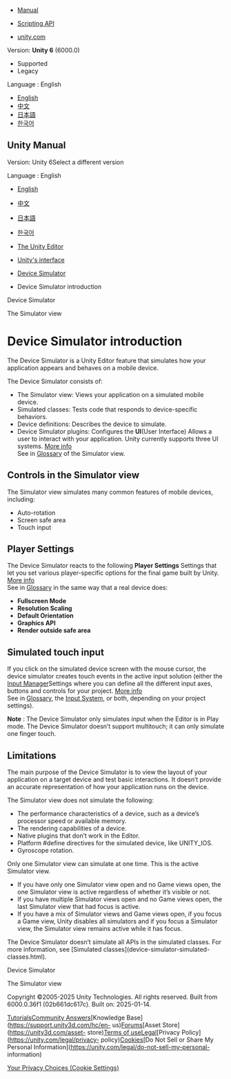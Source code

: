 [](https://docs.unity3d.com)

  * [Manual](../Manual/index.html)
  * [Scripting API](../ScriptReference/index.html)

  * [unity.com](https://unity.com/)

Version: **Unity 6** (6000.0)

  * Supported
  * Legacy

Language : English

  * [English](/Manual/device-simulator-introduction.html)
  * [中文](/cn/current/Manual/device-simulator-introduction.html)
  * [日本語](/ja/current/Manual/device-simulator-introduction.html)
  * [한국어](/kr/current/Manual/device-simulator-introduction.html)

[](https://docs.unity3d.com)

## Unity Manual

Version: Unity 6Select a different version

Language : English

  * [English](/Manual/device-simulator-introduction.html)
  * [中文](/cn/current/Manual/device-simulator-introduction.html)
  * [日本語](/ja/current/Manual/device-simulator-introduction.html)
  * [한국어](/kr/current/Manual/device-simulator-introduction.html)

  * [The Unity Editor](unity-editor.html)
  * [Unity's interface](UsingTheEditor.html)
  * [Device Simulator](device-simulator.html)
  * Device Simulator introduction

[](device-simulator.html)

Device Simulator

[](device-simulator-view.html)

The Simulator view

# Device Simulator introduction

The Device Simulator is a Unity Editor feature that simulates how your
application appears and behaves on a mobile device.

The Device Simulator consists of:

  * The Simulator view: Views your application on a simulated mobile device.
  * Simulated classes: Tests code that responds to device-specific behaviors.
  * Device definitions: Describes the device to simulate.
  * Device Simulator plugins: Configures the **UI**(User Interface) Allows a user to interact with your application. Unity currently supports three UI systems. [More info](UI-system-compare.html)  
See in [Glossary](Glossary.html#UI) of the Simulator view.

## Controls in the Simulator view

The Simulator view simulates many common features of mobile devices,
including:

  * Auto-rotation
  * Screen safe area
  * Touch input

## Player Settings

The Device Simulator reacts to the following **Player Settings** Settings that
let you set various player-specific options for the final game built by Unity.
[More info](class-PlayerSettings.html)  
See in [Glossary](Glossary.html#PlayerSettings) in the same way that a real
device does:

  * **Fullscreen Mode**
  * **Resolution Scaling**
  * **Default Orientation**
  * **Graphics API**
  * **Render outside safe area**

## Simulated touch input

If you click on the simulated device screen with the mouse cursor, the device
simulator creates touch events in the active input solution (either the [Input
Manager](class-InputManager.html)Settings where you can define all the
different input axes, buttons and controls for your project. [More
info](class-InputManager.html)  
See in [Glossary](Glossary.html#InputManager), the [Input
System](https://docs.unity3d.com/Packages/com.unity.inputsystem@latest), or
both, depending on your project settings).

**Note** : The Device Simulator only simulates input when the Editor is in
Play mode. The Device Simulator doesn’t support multitouch; it can only
simulate one finger touch.

## Limitations

The main purpose of the Device Simulator is to view the layout of your
application on a target device and test basic interactions. It doesn’t provide
an accurate representation of how your application runs on the device.

The Simulator view does not simulate the following:

  * The performance characteristics of a device, such as a device’s processor speed or available memory.
  * The rendering capabilities of a device.
  * Native plugins that don’t work in the Editor.
  * Platform #define directives for the simulated device, like UNITY_IOS.
  * Gyroscope rotation.

Only one Simulator view can simulate at one time. This is the active Simulator
view.

  * If you have only one Simulator view open and no Game views open, the one Simulator view is active regardless of whether it’s visible or not.
  * If you have multiple Simulator views open and no Game views open, the last Simulator view that had focus is active.
  * If you have a mix of Simulator views and Game views open, if you focus a Game view, Unity disables all simulators and if you focus a Simulator view, the Simulator view remains active while it has focus.

The Device Simulator doesn’t simulate all APIs in the simulated classes. For
more information, see [Simulated classes](device-simulator-simulated-
classes.html).

[](device-simulator.html)

Device Simulator

[](device-simulator-view.html)

The Simulator view

Copyright ©2005-2025 Unity Technologies. All rights reserved. Built from
6000.0.36f1 (02b661dc617c). Built on: 2025-01-14.

[Tutorials](https://learn.unity.com/)[Community
Answers](https://answers.unity3d.com)[Knowledge
Base](https://support.unity3d.com/hc/en-
us)[Forums](https://forum.unity3d.com)[Asset Store](https://unity3d.com/asset-
store)[Terms of
use](https://docs.unity3d.com/Manual/TermsOfUse.html)[Legal](https://unity.com/legal)[Privacy
Policy](https://unity.com/legal/privacy-
policy)[Cookies](https://unity.com/legal/cookie-policy)[Do Not Sell or Share
My Personal Information](https://unity.com/legal/do-not-sell-my-personal-
information)

[Your Privacy Choices (Cookie Settings)](javascript:void\(0\);)

